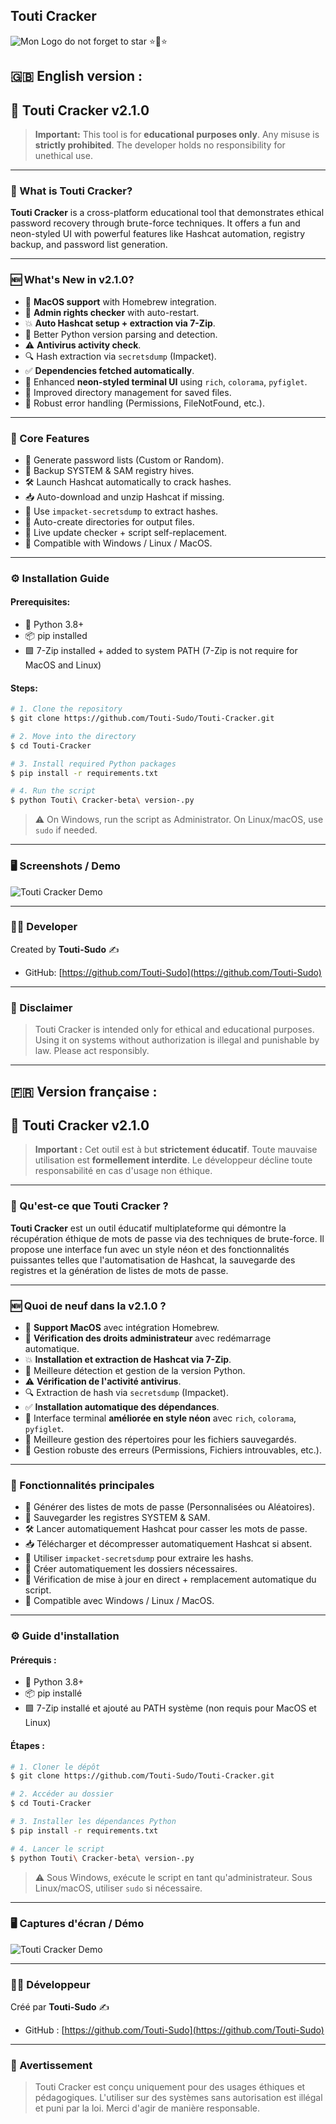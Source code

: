 ## **Touti Cracker**

![Mon Logo](assets/logo.png)
do not forget to star ⭐🌟⭐
## 🇬🇧 English version :

## 🚀 Touti Cracker v2.1.0



> **Important:** This tool is for **educational purposes only**. Any misuse is **strictly prohibited**. The developer holds no responsibility for unethical use.

---

### 🧠 What is Touti Cracker?

**Touti Cracker** is a cross-platform educational tool that demonstrates ethical password recovery through brute-force techniques. It offers a fun and neon-styled UI with powerful features like Hashcat automation, registry backup, and password list generation.

---

### 🆕 What's New in v2.1.0?

- 🧪 **MacOS support** with Homebrew integration.
- 🔐 **Admin rights checker** with auto-restart.
- 💥 **Auto Hashcat setup + extraction via 7-Zip**.
- 🧠 Better Python version parsing and detection.
- ⚠️ **Antivirus activity check**.
- 🔍 Hash extraction via `secretsdump` (Impacket).
- ✅ **Dependencies fetched automatically**.
- 🎨 Enhanced **neon-styled terminal UI** using `rich`, `colorama`, `pyfiglet`.
- 📁 Improved directory management for saved files.
- 🐛 Robust error handling (Permissions, FileNotFound, etc.).

---

### 🔧 Core Features

- 🎲 Generate password lists (Custom or Random).
- 💽 Backup SYSTEM & SAM registry hives.
- 🛠️ Launch Hashcat automatically to crack hashes.
- 📥 Auto-download and unzip Hashcat if missing.
- 🔎 Use `impacket-secretsdump` to extract hashes.
- 📂 Auto-create directories for output files.
- 🔁 Live update checker + script self-replacement.
- 🧪 Compatible with Windows / Linux / MacOS.

---

### ⚙️ Installation Guide

#### Prerequisites:

- 🐍 Python 3.8+
- 📦 pip installed
- 🟩 7-Zip installed + added to system PATH (7-Zip is not require for MacOS and Linux)

#### Steps:

```bash
# 1. Clone the repository
$ git clone https://github.com/Touti-Sudo/Touti-Cracker.git

# 2. Move into the directory
$ cd Touti-Cracker

# 3. Install required Python packages
$ pip install -r requirements.txt

# 4. Run the script
$ python Touti\ Cracker-beta\ version-.py
```

> ⚠️ On Windows, run the script as Administrator. On Linux/macOS, use `sudo` if needed.

---

### 🖥️ Screenshots / Demo

![Touti Cracker Demo](https://raw.githubusercontent.com/Touti-Sudo/Touti-Cracker/main/assets/test.gif)

---

### 👨‍💻 Developer

Created by **Touti-Sudo** ✍️

- GitHub: [https://github.com/Touti-Sudo](https://github.com/Touti-Sudo)

---

### 📜 Disclaimer

> Touti Cracker is intended only for ethical and educational purposes. Using it on systems without authorization is illegal and punishable by law. Please act responsibly.


---


## 🇫🇷 Version française :

## 🚀 Touti Cracker v2.1.0


> **Important :** Cet outil est à but **strictement éducatif**. Toute mauvaise utilisation est **formellement interdite**. Le développeur décline toute responsabilité en cas d'usage non éthique.

---

### 🧠 Qu'est-ce que Touti Cracker ?

**Touti Cracker** est un outil éducatif multiplateforme qui démontre la récupération éthique de mots de passe via des techniques de brute-force. Il propose une interface fun avec un style néon et des fonctionnalités puissantes telles que l'automatisation de Hashcat, la sauvegarde des registres et la génération de listes de mots de passe.

---

### 🆕 Quoi de neuf dans la v2.1.0 ?

- 🧪 **Support MacOS** avec intégration Homebrew.
- 🔐 **Vérification des droits administrateur** avec redémarrage automatique.
- 💥 **Installation et extraction de Hashcat via 7-Zip**.
- 🧠 Meilleure détection et gestion de la version Python.
- ⚠️ **Vérification de l'activité antivirus**.
- 🔍 Extraction de hash via `secretsdump` (Impacket).
- ✅ **Installation automatique des dépendances**.
- 🎨 Interface terminal **améliorée en style néon** avec `rich`, `colorama`, `pyfiglet`.
- 📁 Meilleure gestion des répertoires pour les fichiers sauvegardés.
- 🐛 Gestion robuste des erreurs (Permissions, Fichiers introuvables, etc.).

---

### 🔧 Fonctionnalités principales

- 🎲 Générer des listes de mots de passe (Personnalisées ou Aléatoires).
- 💽 Sauvegarder les registres SYSTEM & SAM.
- 🛠️ Lancer automatiquement Hashcat pour casser les mots de passe.
- 📥 Télécharger et décompresser automatiquement Hashcat si absent.
- 🔎 Utiliser `impacket-secretsdump` pour extraire les hashs.
- 📂 Créer automatiquement les dossiers nécessaires.
- 🔁 Vérification de mise à jour en direct + remplacement automatique du script.
- 🧪 Compatible avec Windows / Linux / MacOS.

---

### ⚙️ Guide d'installation

#### Prérequis :

- 🐍 Python 3.8+
- 📦 pip installé
- 🟩 7-Zip installé et ajouté au PATH système (non requis pour MacOS et Linux)

#### Étapes :

```bash
# 1. Cloner le dépôt
$ git clone https://github.com/Touti-Sudo/Touti-Cracker.git

# 2. Accéder au dossier
$ cd Touti-Cracker

# 3. Installer les dépendances Python
$ pip install -r requirements.txt

# 4. Lancer le script
$ python Touti\ Cracker-beta\ version-.py
```

> ⚠️ Sous Windows, exécute le script en tant qu'administrateur. Sous Linux/macOS, utiliser `sudo` si nécessaire.

---

### 🖥️ Captures d'écran / Démo

![Touti Cracker Demo](https://raw.githubusercontent.com/Touti-Sudo/Touti-Cracker/main/assets/test.gif)

---

### 👨‍💻 Développeur

Créé par **Touti-Sudo** ✍️

- GitHub : [https://github.com/Touti-Sudo](https://github.com/Touti-Sudo)

---

### 📜 Avertissement

> Touti Cracker est conçu uniquement pour des usages éthiques et pédagogiques. L'utiliser sur des systèmes sans autorisation est illégal et puni par la loi. Merci d'agir de manière responsable.
